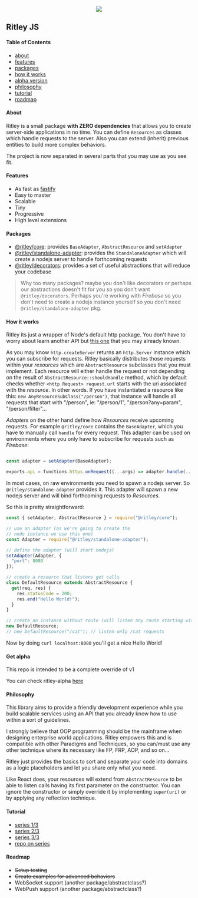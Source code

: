 <p align="center">
  <a><img src="https://i.imgur.com/6BKD8jW.png"></a>
  <h2>Ritley JS</h2>
</p>

#### Table of Contents

- [about](https://github.com/k1r0s/ritley#about)
- [features](https://github.com/k1r0s/ritley#features)
- [packages](https://github.com/k1r0s/ritley#packages)
- [how it works](https://github.com/k1r0s/ritley#how-it-works)
- [alpha version](https://github.com/k1r0s/ritley#get-alpha)
- [philosophy](https://github.com/k1r0s/ritley#philosophy)
- [tutorial](https://github.com/k1r0s/ritley#tutorial)
- [roadmap](https://github.com/k1r0s/ritley#roadmap)

#### About
Ritley is a small package __with ZERO dependencies__ that allows you to create server-side applications in no time. You can define `Resources` as classes which handle requests to the server. Also you can extend (inherit) previous entities to build more complex behaviors.

The project is now separated in several parts that you may use as you see fit.

#### Features

- As fast as [fastify](https://github.com/fastify/fastify)
- Easy to master
- Scalable
- Tiny
- Progressive
- High level extensions

#### Packages

- [@ritley/core](https://www.npmjs.com/package/@ritley/core): provides `BaseAdapter`, `AbstractResource` and `setAdapter`
- [@ritley/standalone-adapter](https://www.npmjs.com/package/@ritley/standalone-adapter): provides the `StandaloneAdapter` which will create a nodejs server to handle forthcoming requests
- [@ritley/decorators](https://www.npmjs.com/package/@ritley/decorators): provides a set of useful abstractions that will reduce your codebase

> Why too many packages? maybe you don't like decorators or perhaps our abstractions doesn't fit for you so you don't want `@ritley/decorators`. Perhaps you're working with _Firebase_ so you don't need to create a nodejs instance yourself so you don't need `@ritley/standalone-adapter` pkg.

#### How it works

Ritley its just a wrapper of Node's default http package. You don't have to worry about learn another API but [this one](https://nodejs.org/api/http.html) that you may already known.

As you may know `http.createServer` returns an `http.Server` instance which you can subscribe for requests. Ritley basically distributes those requests within your _resources_ which are `AbstractResource` subclasses that you must implement. Each resource will either handle the request or not depending on the result of `AbstractResource::shouldHandle` method, which by default checks whether `<http.Request> request.url` starts with the uri associated with the _resource_. In other words. If you have instantiated a resource like this: `new AnyResourceSubClass("/person")`, that instance will handle all requests that start with "/person", ie: "/person/1", "/person?any=param", "/person/filter"...

_Adapters_ on the other hand define how _Resources_ receive upcoming requests. For example `@ritley/core` contains the `BaseAdapter`, which you have to manually call `handle` for every request. This adapter can be used on environments where you only have to subscribe for requests such as _Firebase_:

```javascript

const adapter = setAdapter(BaseAdapter);

exports.api = functions.https.onRequest((...args) => adapter.handle(...args));
```

In most cases, on raw environments you need to spawn a nodejs server. So `@ritley/standalone-adapter` provides it. This adapter will spawn a new nodejs server and will bind forthcoming requests to _Resources_.

So this is pretty straightforward:

```javascript
const { setAdapter, AbstractResource } = require("@ritley/core");

// use an adapter (as we're going to create the
// node instance we use this one)
const Adapter = require("@ritley/standalone-adapter");

// define the adapter (will start nodejs)
setAdapter(Adapter, {
  "port": 8080
});

// create a resource that listens get calls
class DefaultResource extends AbstractResource {
  get(req, res) {
    res.statusCode = 200;
    res.end("Hello World!");
  }
}

// create an instance without route (will listen any route starting with "/")
new DefaultResource;
// new DefaultResource("/cat"); // listen only /cat requests
```

Now by doing `curl localhost:8080` you'll get a nice Hello World!

#### Get alpha

This repo is intended to be a complete override of v1

You can check ritley-alpha [here](https://github.com/k1r0s/ritley-alpha)

#### Philosophy

This library aims to provide a friendly development experience while you build scalable services using an API that you already know how to use within a sort of guidelines.

I strongly believe that OOP programming should be the mainframe when designing enterprise world applications. Ritley empowers this and is compatible with other Paradigms and Techniques, so you can/must use any other technique where its necessary like FP, FRP, AOP, and so on...

Ritley just provides the basics to sort and separate your code into domains as a logic placeholders and let you share only what you need.

Like React does, your resources will extend from `AbstractResource` to be able to listen calls having its first parameter on the constructor. You can ignore the constructor or simply override it by implementing `super(uri)` or by applying any reflection technique.

#### Tutorial

- [series 1/3](https://dev.to/k1r0s/idiomatic-javascript-backend-part-1-4g0b)
- [series 2/3](https://dev.to/k1r0s/idiomatic-javascript-backend-part-2-4lhe)
- [series 3/3](https://dev.to/k1r0s/idiomatic-javascript-backend-part-3-1eii)
- [repo on series](https://github.com/k1r0s/ritley-tutorial)

#### Roadmap
- ~~Setup testing~~
- ~~Create examples for advanced behaviors~~
- WebSocket support (another package/abstractclass?)
- WebPush support (another package/abstractclass?)
